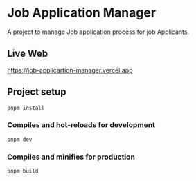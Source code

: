 # Job Application Manager

A project to manage Job application process for job Applicants. 

## Live Web

https://job-applicartion-manager.vercel.app


## Project setup

```
pnpm install
```

### Compiles and hot-reloads for development

```
pnpm dev
```

### Compiles and minifies for production

```
pnpm build
```